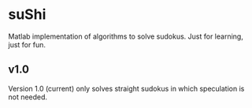 # suShi
Matlab implementation of algorithms to solve sudokus. Just for learning, just for fun. 

## v1.0
Version 1.0 (current) only solves straight sudokus in which speculation is not needed.
